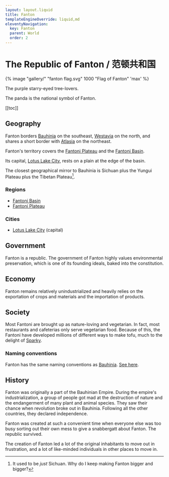 ```yaml
---
layout: layout.liquid
title: Fanton
templateEngineOverride: liquid,md
eleventyNavigation:
  key: Fanton
  parent: World
  order: 2
---
```


# The Republic of Fanton / 范顿共和国

{% image "gallery/" "fanton flag.svg" 1000 "Flag of Fanton" 'max' %}

The purple starry-eyed tree-lovers.

The panda is the national symbol of Fanton.

[[toc]]

## Geography

Fanton borders [Bauhinia](/world/bauhinia/) on the southeast, [Westavia](/world/westavia/) on the north, and shares a short border with [Atlasia](/world/atlasia/) on the northeast.

Fanton's territory covers the [Fantoni Plateau](/world/fanton/fantoni-plateau/) and the [Fantoni Basin](/world/fanton/fantoni-basin/).

Its capital, [Lotus Lake City](/world/fanton/lotus-lake-city/), rests on a plain at the edge of the basin.

The closest geographical mirror to Bauhinia is Sichuan plus the Yungui Plateau plus the Tibetan Plateau[^1].

[^1]: It used to be *just* Sichuan. Why do I keep making Fanton bigger and bigger?

### Regions

- [Fantoni Basin](/world/fanton/fantoni-basin/)
- [Fantoni Plateau](/world/fanton/fantoni-plateau/)

### Cities

- [Lotus Lake City](/world/fanton/lotus-lake-city/) (capital)

## Government

Fanton is a republic. The government of Fanton highly values environmental preservation, which is one of its founding ideals, baked into the constitution.

## Economy

Fanton remains relatively unindustrialized and heavily relies on the exportation of crops and materials and the importation of products.

## Society

Most Fantoni are brought up as nature-loving and vegetarian. In fact, most restaurants and cafeterias only serve vegetarian food. Because of this, the Fantoni have developed millions of different ways to make tofu, much to the delight of [Sparky](/characters/sparky/).

### Naming conventions

Fanton has the same naming conventions as [Bauhinia](/world/bauhinia/). [See here](/world/bauhinia/#naming-conventions).

## History

Fanton was originally a part of the Bauhinian Empire. During the empire's industrialization, a group of people got mad at the destruction of nature and the endangerment of many plant and animal species. They saw their chance when revolution broke out in Bauhinia. Following all the other countries, they declared independence.

Fanton was created at such a convenient time when everyone else was too busy sorting out their own mess to give a snabbergatt about Fanton. The republic survived.

The creation of Fanton led a lot of the original inhabitants to move out in frustration, and a lot of like-minded individuals in other places to move in.
